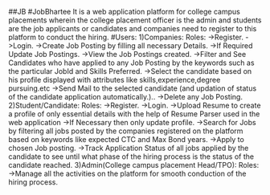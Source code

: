 ##JB
#JobBhartee
It is a web application platform for college campus placements wherein the college placement officer is the admin and students are the job applicants or candidates
and companies need to register to this platform to conduct the hiring.
#Users:
1)Companies:
Roles:
->Register.
->Login.
->Create Job Posting by filling all necessary Details.
->If Required Update Job Postings.
->View the Job Postings created.
->Filter and See Candidates who have applied to any Job Posting by the keywords such as the particular JobId and Skills Preferred.
->Select the candidate based on his profile displayed with attributes like skills,experience,degree pursuing.etc
->Send Mail to the selected candidate (and updation of status of the candidate application automatically.)..
->Delete any Job Posting.
2)Student/Candidate:
Roles:
->Register.
->Login.
->Upload Resume to create a profile of only essential details with the help of Resume Parser used in the web application
->If Necessary then only update profile.
->Search for Jobs by filtering all jobs posted by the companies registered on the platform based on keywords like expected CTC and Max Bond years.
->Apply to chosen Job posting.
->Track Application Status of all jobs applied by the candidate to see until what phase of the hiring process is the status of the candidate reached.
3)Admin(College campus placement Head/TPO):
Roles:
->Manage all the activities on the platform for smooth conduction of the hiring process.
